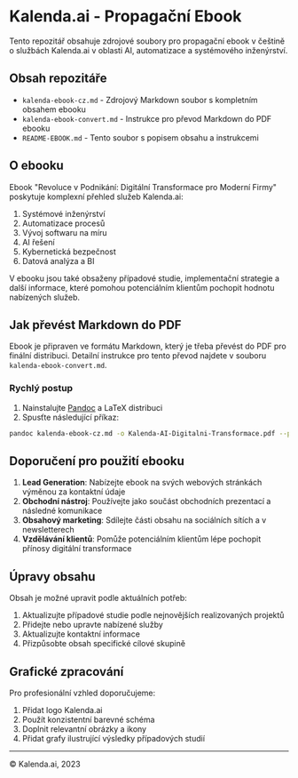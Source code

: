 # Kalenda.ai - Propagační Ebook

Tento repozitář obsahuje zdrojové soubory pro propagační ebook v češtině o službách Kalenda.ai v oblasti AI, automatizace a systémového inženýrství.

## Obsah repozitáře

- `kalenda-ebook-cz.md` - Zdrojový Markdown soubor s kompletním obsahem ebooku
- `kalenda-ebook-convert.md` - Instrukce pro převod Markdown do PDF ebooku
- `README-EBOOK.md` - Tento soubor s popisem obsahu a instrukcemi

## O ebooku

Ebook "Revoluce v Podnikání: Digitální Transformace pro Moderní Firmy" poskytuje komplexní přehled služeb Kalenda.ai:

1. Systémové inženýrství
2. Automatizace procesů
3. Vývoj softwaru na míru
4. AI řešení
5. Kybernetická bezpečnost
6. Datová analýza a BI

V ebooku jsou také obsaženy případové studie, implementační strategie a další informace, které pomohou potenciálním klientům pochopit hodnotu nabízených služeb.

## Jak převést Markdown do PDF

Ebook je připraven ve formátu Markdown, který je třeba převést do PDF pro finální distribuci. Detailní instrukce pro tento převod najdete v souboru `kalenda-ebook-convert.md`.

### Rychlý postup

1. Nainstalujte [Pandoc](https://pandoc.org/installing.html) a LaTeX distribuci
2. Spusťte následující příkaz:

```bash
pandoc kalenda-ebook-cz.md -o Kalenda-AI-Digitalni-Transformace.pdf --pdf-engine=xelatex --variable mainfont="DejaVu Sans" --variable monofont="DejaVu Sans Mono" --toc --toc-depth=2 --highlight-style=tango --variable geometry:margin=1in
```

## Doporučení pro použití ebooku

1. **Lead Generation**: Nabízejte ebook na svých webových stránkách výměnou za kontaktní údaje
2. **Obchodní nástroj**: Používejte jako součást obchodních prezentací a následné komunikace
3. **Obsahový marketing**: Sdílejte části obsahu na sociálních sítích a v newsletterech
4. **Vzdělávání klientů**: Pomůže potenciálním klientům lépe pochopit přínosy digitální transformace

## Úpravy obsahu

Obsah je možné upravit podle aktuálních potřeb:

1. Aktualizujte případové studie podle nejnovějších realizovaných projektů
2. Přidejte nebo upravte nabízené služby
3. Aktualizujte kontaktní informace
4. Přizpůsobte obsah specifické cílové skupině

## Grafické zpracování

Pro profesionální vzhled doporučujeme:

1. Přidat logo Kalenda.ai
2. Použít konzistentní barevné schéma
3. Doplnit relevantní obrázky a ikony
4. Přidat grafy ilustrující výsledky případových studií

---

© Kalenda.ai, 2023 